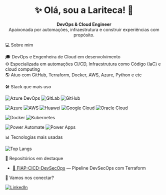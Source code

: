 <h1 align="center">✨ Olá, sou a Lariteca! 🚀</h1>

<p align="center">
  <strong>DevOps & Cloud Engineer</strong> <br/>
  Apaixonada por automações, infraestrutura e construir experiências com propósito.
</p>

💻 Sobre mim

🎓 DevOps e Engenheira de Cloud em desenvolvimento  
⚙️ Especializada em automações CI/CD, Infraestrutura como Código (IaC) e cloud computing  
🌎 Atuo com GitHub, Terraform, Docker, AWS, Azure, Python e etc

🛠️ Stack que mais uso

![Azure DevOps](https://img.shields.io/badge/-Azure%20DevOps-0078D7?style=flat&logo=azuredevops&logoColor=white)
![GitLab](https://img.shields.io/badge/-GitLab-FC6D26?style=flat&logo=gitlab&logoColor=white)
![GitHub](https://img.shields.io/badge/-GitHub-181717?style=flat&logo=github)

![Azure](https://img.shields.io/badge/-Azure-0078D4?style=flat&logo=microsoftazure&logoColor=white)
![AWS](https://img.shields.io/badge/-AWS-232F3E?style=flat&logo=amazonaws&logoColor=white)
![Huawei](https://img.shields.io/badge/-Huawei-FF0000?style=flat&logo=huawei&logoColor=white)
![Google Cloud](https://img.shields.io/badge/-GCP-4285F4?style=flat&logo=googlecloud&logoColor=white)
![Oracle Cloud](https://img.shields.io/badge/-Oracle-E60000?style=flat&logo=oracle&logoColor=white)

![Docker](https://img.shields.io/badge/-Docker-2496ED?style=flat&logo=docker&logoColor=white)
![Kubernetes](https://img.shields.io/badge/-Kubernetes-326CE5?style=flat&logo=kubernetes&logoColor=white)

![Power Automate](https://img.shields.io/badge/-Power%20Automate-0066FF?style=flat&logo=microsoftpowerautomate&logoColor=white)
![Power Apps](https://img.shields.io/badge/-Power%20Apps-742774?style=flat&logo=powerapps&logoColor=white)

📊 Tecnologias mais usadas

![Top Langs](https://github-readme-stats.vercel.app/api/top-langs/?username=Lariteca&layout=compact&theme=dark&langs_count=8)

📌 Repositórios em destaque

- [🔐 FIAP-CICD-DevSecOps](https://github.com/Lariteca/FIAP-CICD-DevSecOps) — Pipeline DevSecOps com Terraform


💬 Vamos nos conectar?

[![LinkedIn](https://img.shields.io/badge/-LinkedIn-0A66C2?style=flat&logo=linkedin&logoColor=white)](https://www.linkedin.com/in/lariteca)
